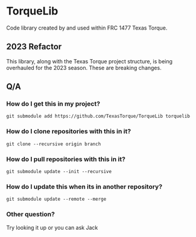 # TorqueLib

Code library created by and used within FRC 1477 Texas Torque.

## 2023 Refactor

This library, along with the Texas Torque project structure,
is being overhauled for the 2023 season. These are breaking changes.

## Q/A

### How do I get this in my project?

`git submodule add https://github.com/TexasTorque/TorqueLib torquelib`

### How do I clone repositories with this in it?

`git clone --recursive origin branch`

### How do I pull repositories with this in it?

`git submodule update --init --recursive`

### How do I update this when its in another repository?

`git submodule update --remote --merge`

### Other question?

Try looking it up or you can ask Jack
